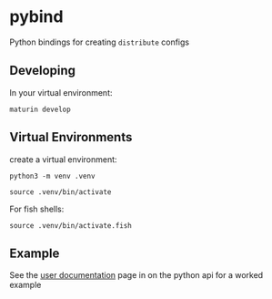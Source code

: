 # pybind

Python bindings for creating `distribute` configs

## Developing

In your virtual environment:

```
maturin develop
```

## Virtual Environments

create a virtual environment:

```
python3 -m venv .venv
```

```
source .venv/bin/activate
```

For fish shells:

```
source .venv/bin/activate.fish
```

## Example

See the [user documentation](https://fluid-dynamics-group.github.io/distribute-docs/python_api.html/) page in on the python api for a worked example
